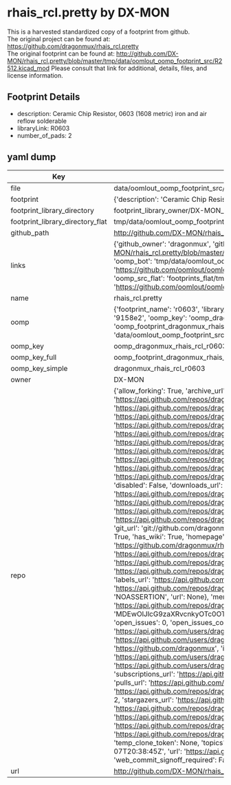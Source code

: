 # rhais_rcl.pretty by DX-MON  
This is a harvested standardized copy of a footprint from github.  
The original project can be found at:  
https://github.com/dragonmux/rhais_rcl.pretty  
The original footprint can be found at:
http://github.com/DX-MON/rhais_rcl.pretty/blob/master/tmp/data/oomlout_oomp_footprint_src/R2512.kicad_mod
Please consult that link for additional, details, files, and license information.  
## Footprint Details
* description: Ceramic Chip Resistor, 0603 (1608 metric) iron and air reflow solderable  
* libraryLink: R0603  
* number_of_pads: 2  
## yaml dump  
| Key | Value |  
| --- | --- |  
| file | data/oomlout_oomp_footprint_src/rhais_rcl.pretty/R0603.kicad_mod |  
| footprint | {'description': 'Ceramic Chip Resistor, 0603 (1608 metric) iron and air reflow solderable', 'libraryLink': 'R0603', 'number_of_pads': 2} |  
| footprint_library_directory | footprint_library_owner/DX-MON_rhais_rcl.pretty |  
| footprint_library_directory_flat | tmp/data/oomlout_oomp_footprint_src/footprints_flat/dragonmux_rhais_rcl_r0603/working |  
| github_path | http://github.com/DX-MON/rhais_rcl.pretty/blob/master/tmp/data/oomlout_oomp_footprint_src/R0603.kicad_mod |  
| links | {'github_owner': 'dragonmux', 'github_repo_name': 'rhais_rcl.pretty', 'github_src': 'http://github.com/DX-MON/rhais_rcl.pretty/blob/master/tmp/data/oomlout_oomp_footprint_src/R2512.kicad_mod', 'github_src_repo': 'https://github.com/dragonmux/rhais_rcl.pretty', 'oomp_bot': 'tmp/data/oomlout_oomp_footprint_src/footprints/dragonmux_rhais_rcl_r0603/working', 'oomp_bot_github': 'https://github.com/oomlout/oomlout_oomp_footprint_bot/tree/main/tmp/data/oomlout_oomp_footprint_src/footprints/dragonmux_rhais_rcl_r0603/working', 'oomp_src_flat': 'footprints_flat/tmp/data/oomlout_oomp_footprint_src/footprints_flat/dragonmux_rhais_rcl_r0603/working', 'oomp_src_flat_github': 'https://github.com/oomlout/oomlout_oomp_footprint_src/tree/main/tmp/data/oomlout_oomp_footprint_src/footprints_flat/dragonmux_rhais_rcl_r0603/working'} |  
| name | rhais_rcl.pretty |  
| oomp | {'footprint_name': 'r0603', 'library_name': 'rhais_rcl', 'md5': '9158e2ca4dad085b7b299e3a5a543c97', 'md5_10': '9158e2ca4d', 'md5_5': '9158e', 'md5_6': '9158e2', 'oomp_key': 'oomp_dragonmux_rhais_rcl_r0603', 'oomp_key_extra': 'oomp_footprint_dragonmux_rhais_rcl_r0603', 'oomp_key_full': 'oomp_footprint_dragonmux_rhais_rcl_r0603_9158e2', 'oomp_key_simple': 'dragonmux_rhais_rcl_r0603', 'original_filename': 'data/oomlout_oomp_footprint_src/rhais_rcl.pretty/R0603.kicad_mod', 'owner_name': 'dragonmux'} |  
| oomp_key | oomp_dragonmux_rhais_rcl_r0603 |  
| oomp_key_full | oomp_footprint_dragonmux_rhais_rcl_r0603 |  
| oomp_key_simple | dragonmux_rhais_rcl_r0603 |  
| owner | DX-MON |  
| repo | {'allow_forking': True, 'archive_url': 'https://api.github.com/repos/dragonmux/rhais_rcl.pretty/{archive_format}{/ref}', 'archived': False, 'assignees_url': 'https://api.github.com/repos/dragonmux/rhais_rcl.pretty/assignees{/user}', 'blobs_url': 'https://api.github.com/repos/dragonmux/rhais_rcl.pretty/git/blobs{/sha}', 'branches_url': 'https://api.github.com/repos/dragonmux/rhais_rcl.pretty/branches{/branch}', 'clone_url': 'https://github.com/dragonmux/rhais_rcl.pretty.git', 'collaborators_url': 'https://api.github.com/repos/dragonmux/rhais_rcl.pretty/collaborators{/collaborator}', 'comments_url': 'https://api.github.com/repos/dragonmux/rhais_rcl.pretty/comments{/number}', 'commits_url': 'https://api.github.com/repos/dragonmux/rhais_rcl.pretty/commits{/sha}', 'compare_url': 'https://api.github.com/repos/dragonmux/rhais_rcl.pretty/compare/{base}...{head}', 'contents_url': 'https://api.github.com/repos/dragonmux/rhais_rcl.pretty/contents/{+path}', 'contributors_url': 'https://api.github.com/repos/dragonmux/rhais_rcl.pretty/contributors', 'created_at': '2020-09-22T00:33:55Z', 'default_branch': 'main', 'deployments_url': 'https://api.github.com/repos/dragonmux/rhais_rcl.pretty/deployments', 'description': "DX-MON's Resistor, Capacitor and Inductor footprints KiCad library", 'disabled': False, 'downloads_url': 'https://api.github.com/repos/dragonmux/rhais_rcl.pretty/downloads', 'events_url': 'https://api.github.com/repos/dragonmux/rhais_rcl.pretty/events', 'fork': False, 'forks': 1, 'forks_count': 1, 'forks_url': 'https://api.github.com/repos/dragonmux/rhais_rcl.pretty/forks', 'full_name': 'dragonmux/rhais_rcl.pretty', 'git_commits_url': 'https://api.github.com/repos/dragonmux/rhais_rcl.pretty/git/commits{/sha}', 'git_refs_url': 'https://api.github.com/repos/dragonmux/rhais_rcl.pretty/git/refs{/sha}', 'git_tags_url': 'https://api.github.com/repos/dragonmux/rhais_rcl.pretty/git/tags{/sha}', 'git_url': 'git://github.com/dragonmux/rhais_rcl.pretty.git', 'has_discussions': False, 'has_downloads': True, 'has_issues': True, 'has_pages': False, 'has_projects': True, 'has_wiki': True, 'homepage': '', 'hooks_url': 'https://api.github.com/repos/dragonmux/rhais_rcl.pretty/hooks', 'html_url': 'https://github.com/dragonmux/rhais_rcl.pretty', 'id': 297493986, 'is_template': False, 'issue_comment_url': 'https://api.github.com/repos/dragonmux/rhais_rcl.pretty/issues/comments{/number}', 'issue_events_url': 'https://api.github.com/repos/dragonmux/rhais_rcl.pretty/issues/events{/number}', 'issues_url': 'https://api.github.com/repos/dragonmux/rhais_rcl.pretty/issues{/number}', 'keys_url': 'https://api.github.com/repos/dragonmux/rhais_rcl.pretty/keys{/key_id}', 'labels_url': 'https://api.github.com/repos/dragonmux/rhais_rcl.pretty/labels{/name}', 'language': None, 'languages_url': 'https://api.github.com/repos/dragonmux/rhais_rcl.pretty/languages', 'license': {'key': 'other', 'name': 'Other', 'node_id': 'MDc6TGljZW5zZTA=', 'spdx_id': 'NOASSERTION', 'url': None}, 'merges_url': 'https://api.github.com/repos/dragonmux/rhais_rcl.pretty/merges', 'milestones_url': 'https://api.github.com/repos/dragonmux/rhais_rcl.pretty/milestones{/number}', 'mirror_url': None, 'name': 'rhais_rcl.pretty', 'network_count': 1, 'node_id': 'MDEwOlJlcG9zaXRvcnkyOTc0OTM5ODY=', 'notifications_url': 'https://api.github.com/repos/dragonmux/rhais_rcl.pretty/notifications{?since,all,participating}', 'open_issues': 0, 'open_issues_count': 0, 'owner': {'avatar_url': 'https://avatars.githubusercontent.com/u/691140?v=4', 'events_url': 'https://api.github.com/users/dragonmux/events{/privacy}', 'followers_url': 'https://api.github.com/users/dragonmux/followers', 'following_url': 'https://api.github.com/users/dragonmux/following{/other_user}', 'gists_url': 'https://api.github.com/users/dragonmux/gists{/gist_id}', 'gravatar_id': '', 'html_url': 'https://github.com/dragonmux', 'id': 691140, 'login': 'dragonmux', 'node_id': 'MDQ6VXNlcjY5MTE0MA==', 'organizations_url': 'https://api.github.com/users/dragonmux/orgs', 'received_events_url': 'https://api.github.com/users/dragonmux/received_events', 'repos_url': 'https://api.github.com/users/dragonmux/repos', 'site_admin': False, 'starred_url': 'https://api.github.com/users/dragonmux/starred{/owner}{/repo}', 'subscriptions_url': 'https://api.github.com/users/dragonmux/subscriptions', 'type': 'User', 'url': 'https://api.github.com/users/dragonmux'}, 'private': False, 'pulls_url': 'https://api.github.com/repos/dragonmux/rhais_rcl.pretty/pulls{/number}', 'pushed_at': '2022-02-24T04:24:12Z', 'releases_url': 'https://api.github.com/repos/dragonmux/rhais_rcl.pretty/releases{/id}', 'size': 48, 'ssh_url': 'git@github.com:dragonmux/rhais_rcl.pretty.git', 'stargazers_count': 2, 'stargazers_url': 'https://api.github.com/repos/dragonmux/rhais_rcl.pretty/stargazers', 'statuses_url': 'https://api.github.com/repos/dragonmux/rhais_rcl.pretty/statuses/{sha}', 'subscribers_count': 2, 'subscribers_url': 'https://api.github.com/repos/dragonmux/rhais_rcl.pretty/subscribers', 'subscription_url': 'https://api.github.com/repos/dragonmux/rhais_rcl.pretty/subscription', 'svn_url': 'https://github.com/dragonmux/rhais_rcl.pretty', 'tags_url': 'https://api.github.com/repos/dragonmux/rhais_rcl.pretty/tags', 'teams_url': 'https://api.github.com/repos/dragonmux/rhais_rcl.pretty/teams', 'temp_clone_token': None, 'topics': [], 'trees_url': 'https://api.github.com/repos/dragonmux/rhais_rcl.pretty/git/trees{/sha}', 'updated_at': '2023-01-07T20:38:45Z', 'url': 'https://api.github.com/repos/dragonmux/rhais_rcl.pretty', 'visibility': 'public', 'watchers': 2, 'watchers_count': 2, 'web_commit_signoff_required': False} |  
| url | http://github.com/DX-MON/rhais_rcl.pretty |  

